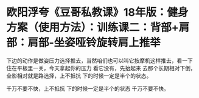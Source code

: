 # 欧阳浮夸《豆哥私教课》18年版：健身方案（使用方法）：训练课二：背部+肩部：肩部-坐姿哑铃旋转肩上推举

下边的动作是做姿压力选择推去，当然咱们也可以叫它按摩机这样推去，看一下 住在平板里一关，今天拿起你的压力 看它没有，先抬起来 去那个长期相对下倒，全影相对就是路选择，上不抵抗 下的时候一定是半个的状态。

千万不要不快，上不抵抗 下的时候一定是半个的状态 千万不要不快。